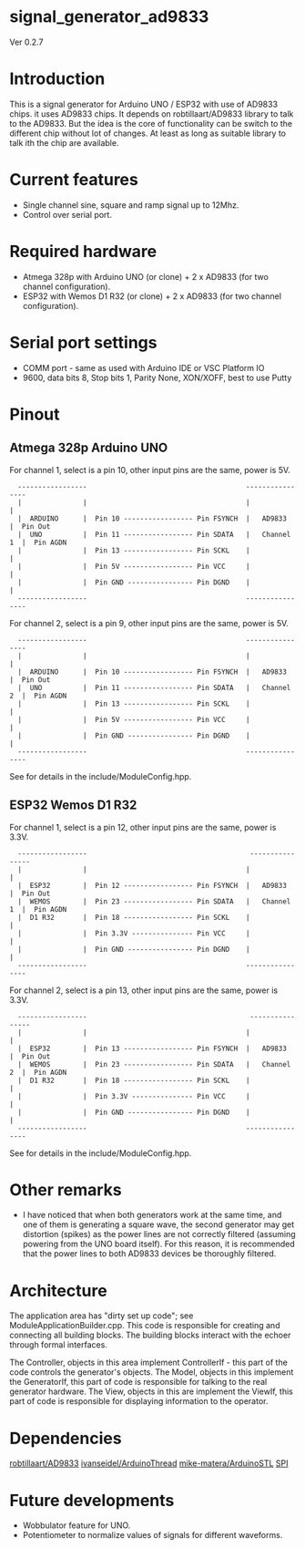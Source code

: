 # signal_generator_ad9833

Ver 0.2.7

# Introduction

This is a signal generator for Arduino UNO / ESP32 with use of AD9833 chips.
it uses AD9833 chips. It depends on robtillaart/AD9833 library to talk to the AD9833.
But the idea is the core of functionality can be switch to the different chip without lot of changes.
At least as long as suitable library to talk ith the chip are available.

# Current features

- Single channel sine, square and ramp signal up to 12Mhz.
- Control over serial port.

# Required hardware

- Atmega 328p with Arduino UNO (or clone) + 2 x AD9833 (for two channel configuration).
- ESP32 with Wemos D1 R32 (or clone) + 2 x AD9833 (for two channel configuration).

# Serial port settings

 - COMM port - same as used with Arduino IDE or VSC Platform IO
 - 9600, data bits 8, Stop bits 1, Parity None, XON/XOFF, best to use Putty

# Pinout

## Atmega 328p Arduino UNO

For channel 1, select is a pin 10, other input pins are the same, power is 5V.

      -----------------                                       ----------------
      |               |                                       |              |
      |  ARDUINO      |  Pin 10 ----------------- Pin FSYNCH  |   AD9833     |  Pin Out
      |  UNO          |  Pin 11 ----------------- Pin SDATA   |   Channel 1  |  Pin AGDN
      |               |  Pin 13 ----------------- Pin SCKL    |              | 
      |               |  Pin 5V ----------------- Pin VCC     |              |
      |               |  Pin GND ---------------- Pin DGND    |              |
      -----------------                                       ----------------

For channel 2, select is a pin 9, other input pins are the same, power is 5V.      

      -----------------                                       ----------------
      |               |                                       |              |
      |  ARDUINO      |  Pin 10 ----------------- Pin FSYNCH  |   AD9833     |  Pin Out
      |  UNO          |  Pin 11 ----------------- Pin SDATA   |   Channel 2  |  Pin AGDN
      |               |  Pin 13 ----------------- Pin SCKL    |              | 
      |               |  Pin 5V ----------------- Pin VCC     |              |
      |               |  Pin GND ---------------- Pin DGND    |              |
      -----------------                                       ----------------      

See for details in the include/ModuleConfig.hpp.

## ESP32 Wemos D1 R32

For channel 1, select is a pin 12, other input pins are the same, power is 3.3V.

      -----------------                                        ----------------
      |               |                                       |              |
      |  ESP32        |  Pin 12 ----------------- Pin FSYNCH  |   AD9833     |  Pin Out
      |  WEMOS        |  Pin 23 ----------------- Pin SDATA   |   Channel 1  |  Pin AGDN
      |  D1 R32       |  Pin 18 ----------------- Pin SCKL    |              |
      |               |  Pin 3.3V --------------- Pin VCC     |              |
      |               |  Pin GND ---------------- Pin DGND    |              |
      -----------------                                       ----------------

For channel 2, select is a pin 13, other input pins are the same, power is 3.3V.

      -----------------                                        ----------------
      |               |                                       |              |
      |  ESP32        |  Pin 13 ----------------- Pin FSYNCH  |   AD9833     |  Pin Out
      |  WEMOS        |  Pin 23 ----------------- Pin SDATA   |   Channel 2  |  Pin AGDN
      |  D1 R32       |  Pin 18 ----------------- Pin SCKL    |              |
      |               |  Pin 3.3V --------------- Pin VCC     |              |
      |               |  Pin GND ---------------- Pin DGND    |              |
      -----------------                                       ----------------

See for details in the include/ModuleConfig.hpp.

# Other remarks

- I have noticed that when both generators work at the same time, and one of them is generating a square wave, 
the second generator may get distortion (spikes) as the power lines are not correctly filtered (assuming powering from the UNO board itself).
For this reason, it is recommended that the power lines to both AD9833 devices be thoroughly filtered.

# Architecture

The application area has "dirty set up code"; see ModuleApplicationBuilder.cpp.
This code is responsible for creating and connecting all building blocks.
The building blocks interact with the echoer through formal interfaces.

The Controller, objects in this area implement ControllerIf - this part of the code controls the generator's objects.
The Model, objects in this implement the GeneratorIf, this part of code is responsible for talking to the real generator hardware.
The View, objects in this are implement the ViewIf, this part of code is responsible for displaying information to the operator.

# Dependencies

[robtillaart/AD9833](https://github.com/RobTillaart/AD9833)
[ivanseidel/ArduinoThread](https://github.com/ivanseidel/ArduinoThread)
[mike-matera/ArduinoSTL](https://github.com/mike-matera/ArduinoSTL)
[SPI](https://github.com/esp8266/Arduino/blob/master/libraries/SPI/SPI.h)

# Future developments

 - Wobbulator feature for UNO.
 - Potentiometer to normalize values of signals for different waveforms.

